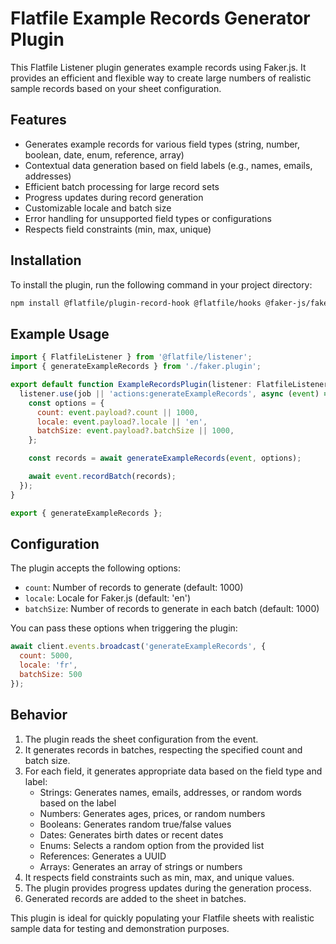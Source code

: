 # Flatfile Example Records Generator Plugin

This Flatfile Listener plugin generates example records using Faker.js. It provides an efficient and flexible way to create large numbers of realistic sample records based on your sheet configuration.

## Features

- Generates example records for various field types (string, number, boolean, date, enum, reference, array)
- Contextual data generation based on field labels (e.g., names, emails, addresses)
- Efficient batch processing for large record sets
- Progress updates during record generation
- Customizable locale and batch size
- Error handling for unsupported field types or configurations
- Respects field constraints (min, max, unique)

## Installation

To install the plugin, run the following command in your project directory:

```bash
npm install @flatfile/plugin-record-hook @flatfile/hooks @faker-js/faker
```

## Example Usage

```javascript
import { FlatfileListener } from '@flatfile/listener';
import { generateExampleRecords } from './faker.plugin';

export default function ExampleRecordsPlugin(listener: FlatfileListener, job?: string) {
  listener.use(job || 'actions:generateExampleRecords', async (event) => {
    const options = {
      count: event.payload?.count || 1000,
      locale: event.payload?.locale || 'en',
      batchSize: event.payload?.batchSize || 1000,
    };

    const records = await generateExampleRecords(event, options);

    await event.recordBatch(records);
  });
}

export { generateExampleRecords };
```

## Configuration

The plugin accepts the following options:

- `count`: Number of records to generate (default: 1000)
- `locale`: Locale for Faker.js (default: 'en')
- `batchSize`: Number of records to generate in each batch (default: 1000)

You can pass these options when triggering the plugin:

```javascript
await client.events.broadcast('generateExampleRecords', {
  count: 5000,
  locale: 'fr',
  batchSize: 500
});
```

## Behavior

1. The plugin reads the sheet configuration from the event.
2. It generates records in batches, respecting the specified count and batch size.
3. For each field, it generates appropriate data based on the field type and label:
   - Strings: Generates names, emails, addresses, or random words based on the label
   - Numbers: Generates ages, prices, or random numbers
   - Booleans: Generates random true/false values
   - Dates: Generates birth dates or recent dates
   - Enums: Selects a random option from the provided list
   - References: Generates a UUID
   - Arrays: Generates an array of strings or numbers
4. It respects field constraints such as min, max, and unique values.
5. The plugin provides progress updates during the generation process.
6. Generated records are added to the sheet in batches.

This plugin is ideal for quickly populating your Flatfile sheets with realistic sample data for testing and demonstration purposes.